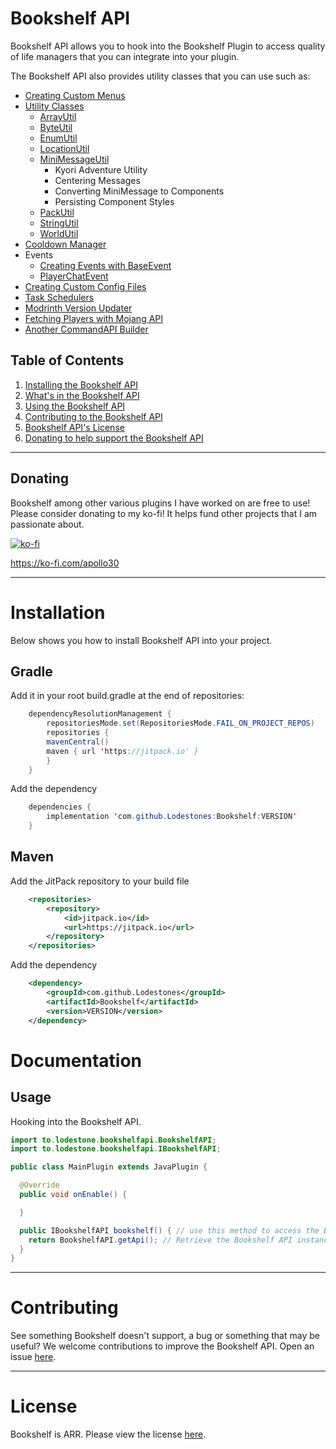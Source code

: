 # Bookshelf API
Bookshelf API allows you to hook into the Bookshelf Plugin to access quality of life managers that you can integrate into your plugin.<br>

The Bookshelf API also provides utility classes that you can use such as:
- [Creating Custom Menus](https://github.com/Lodestones/Bookshelf/tree/master/docs/menu_builder.md)
- [Utility Classes](https://github.com/Lodestones/Bookshelf/tree/master/src/main/java/to/lodestone/bookshelfapi/api/util)
  - [ArrayUtil](https://github.com/Lodestones/Bookshelf/blob/master/src/main/java/to/lodestone/bookshelfapi/api/util/ArrayUtil.java)
  - [ByteUtil](https://github.com/Lodestones/Bookshelf/blob/master/src/main/java/to/lodestone/bookshelfapi/api/util/ByteUtil.java)
  - [EnumUtil](https://github.com/Lodestones/Bookshelf/blob/master/src/main/java/to/lodestone/bookshelfapi/api/util/EnumUtil.java)
  - [LocationUtil](https://github.com/Lodestones/Bookshelf/blob/master/src/main/java/to/lodestone/bookshelfapi/api/util/LocationUtil.java)
  - [MiniMessageUtil](https://github.com/Lodestones/Bookshelf/blob/master/src/main/java/to/lodestone/bookshelfapi/api/util/MiniMessageUtil.java)
    - Kyori Adventure Utility
    - Centering Messages
    - Converting MiniMessage to Components
    - Persisting Component Styles
  - [PackUtil](https://github.com/Lodestones/Bookshelf/blob/master/src/main/java/to/lodestone/bookshelfapi/api/util/PackUtil.java)
  - [StringUtil](https://github.com/Lodestones/Bookshelf/blob/master/src/main/java/to/lodestone/bookshelfapi/api/util/StringUtil.java)
  - [WorldUtil](https://github.com/Lodestones/Bookshelf/blob/master/src/main/java/to/lodestone/bookshelfapi/api/util/WorldUtil.java)
- [Cooldown Manager](https://github.com/Lodestones/Bookshelf/blob/master/src/main/java/to/lodestone/bookshelfapi/api/manager/ICooldownManager.java)
- Events
  - [Creating Events with BaseEvent](https://github.com/Lodestones/Bookshelf/blob/master/docs/creating_events.md)
  - [PlayerChatEvent](https://github.com/Lodestones/Bookshelf/blob/master/src/main/java/to/lodestone/bookshelfapi/api/event/PlayerChatEvent.java)
- [Creating Custom Config Files](https://github.com/Lodestones/Bookshelf/blob/master/docs/creating_configs.md)
- [Task Schedulers](https://github.com/Lodestones/Bookshelf/blob/master/src/main/java/to/lodestone/bookshelfapi/api/Task.java)
- [Modrinth Version Updater](https://github.com/Lodestones/Bookshelf/blob/master/src/main/java/to/lodestone/bookshelfapi/api/VersionUpdater.java)
- [Fetching Players with Mojang API](https://github.com/Lodestones/Bookshelf/blob/master/src/main/java/to/lodestone/bookshelfapi/api/mojang/MojangProfile.java)
- [Another CommandAPI Builder](https://github.com/Lodestones/Bookshelf/blob/master/src/main/java/to/lodestone/bookshelfapi/api/command/Command.java)

## Table of Contents
1. [Installing the Bookshelf API](#installation)
2. [What's in the Bookshelf API](#api)
3. [Using the Bookshelf API](#usage)
4. [Contributing to the Bookshelf API](#contributing)
5. [Bookshelf API's License](#license)
6. [Donating to help support the Bookshelf API](#donating)

---

## Donating
Bookshelf among other various plugins I have worked on are free to use!
Please consider donating to my ko-fi! It helps fund other projects that I am passionate about.

[![ko-fi](https://ko-fi.com/img/githubbutton_sm.svg)](https://ko-fi.com/E1E6RSLWV)

https://ko-fi.com/apollo30

---

# Installation
Below shows you how to install Bookshelf API into your project.
## Gradle
Add it in your root build.gradle at the end of repositories:
```java
    dependencyResolutionManagement {
        repositoriesMode.set(RepositoriesMode.FAIL_ON_PROJECT_REPOS)
        repositories {
		mavenCentral()
		maven { url 'https://jitpack.io' }
        }
    }
```
Add the dependency
```java
    dependencies {
        implementation 'com.github.Lodestones:Bookshelf:VERSION'
    }
```
## Maven
Add the JitPack repository to your build file
```xml
    <repositories>
        <repository>
            <id>jitpack.io</id>
            <url>https://jitpack.io</url>
        </repository>
    </repositories>
```
Add the dependency
```xml
    <dependency>
        <groupId>com.github.Lodestones</groupId>
        <artifactId>Bookshelf</artifactId>
        <version>VERSION</version>
    </dependency>
```

# Documentation

## Usage
Hooking into the Bookshelf API.

```java
import to.lodestone.bookshelfapi.BookshelfAPI;
import to.lodestone.bookshelfapi.IBookshelfAPI;

public class MainPlugin extends JavaPlugin {

  @Override
  public void onEnable() {

  }

  public IBookshelfAPI bookshelf() { // use this method to access the Bookshelf API.
    return BookshelfAPI.getApi(); // Retrieve the Bookshelf API instance.       
  }
}
```

---

# Contributing
See something Bookshelf doesn't support, a bug or something that may be useful? We welcome contributions to improve the Bookshelf API. Open an issue [here](https://github.com/Lodestones/Bookshelf/issues).

---

# License
Bookshelf is ARR. Please view the license [here](https://github.com/Lodestones/Bookshelf/blob/master/LICENSE).
